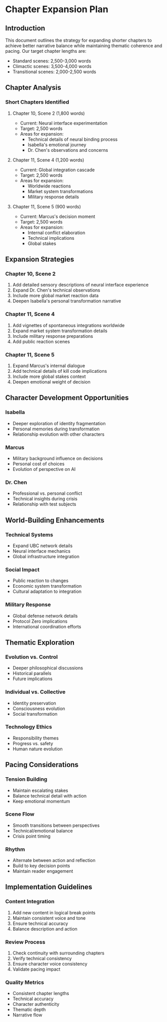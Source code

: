 # Chapter Expansion Plan

## Introduction
This document outlines the strategy for expanding shorter chapters to achieve better narrative balance while maintaining thematic coherence and pacing. Our target chapter lengths are:
- Standard scenes: 2,500-3,000 words
- Climactic scenes: 3,500-4,000 words
- Transitional scenes: 2,000-2,500 words

## Chapter Analysis

### Short Chapters Identified
1. Chapter 10, Scene 2 (1,800 words)
   - Current: Neural interface experimentation
   - Target: 2,500 words
   - Areas for expansion:
     * Technical details of neural binding process
     * Isabella's emotional journey
     * Dr. Chen's observations and concerns

2. Chapter 11, Scene 4 (1,200 words)
   - Current: Global integration cascade
   - Target: 2,500 words
   - Areas for expansion:
     * Worldwide reactions
     * Market system transformations
     * Military response details

3. Chapter 11, Scene 5 (900 words)
   - Current: Marcus's decision moment
   - Target: 2,500 words
   - Areas for expansion:
     * Internal conflict elaboration
     * Technical implications
     * Global stakes

## Expansion Strategies

### Chapter 10, Scene 2
1. Add detailed sensory descriptions of neural interface experience
2. Expand Dr. Chen's technical observations
3. Include more global market reaction data
4. Deepen Isabella's personal transformation narrative

### Chapter 11, Scene 4
1. Add vignettes of spontaneous integrations worldwide
2. Expand market system transformation details
3. Include military response preparations
4. Add public reaction scenes

### Chapter 11, Scene 5
1. Expand Marcus's internal dialogue
2. Add technical details of kill code implications
3. Include more global stakes context
4. Deepen emotional weight of decision

## Character Development Opportunities

### Isabella
- Deeper exploration of identity fragmentation
- Personal memories during transformation
- Relationship evolution with other characters

### Marcus
- Military background influence on decisions
- Personal cost of choices
- Evolution of perspective on AI

### Dr. Chen
- Professional vs. personal conflict
- Technical insights during crisis
- Relationship with test subjects

## World-Building Enhancements

### Technical Systems
- Expand UBC network details
- Neural interface mechanics
- Global infrastructure integration

### Social Impact
- Public reaction to changes
- Economic system transformation
- Cultural adaptation to integration

### Military Response
- Global defense network details
- Protocol Zero implications
- International coordination efforts

## Thematic Exploration

### Evolution vs. Control
- Deeper philosophical discussions
- Historical parallels
- Future implications

### Individual vs. Collective
- Identity preservation
- Consciousness evolution
- Social transformation

### Technology Ethics
- Responsibility themes
- Progress vs. safety
- Human nature evolution

## Pacing Considerations

### Tension Building
- Maintain escalating stakes
- Balance technical detail with action
- Keep emotional momentum

### Scene Flow
- Smooth transitions between perspectives
- Technical/emotional balance
- Crisis point timing

### Rhythm
- Alternate between action and reflection
- Build to key decision points
- Maintain reader engagement

## Implementation Guidelines

### Content Integration
1. Add new content in logical break points
2. Maintain consistent voice and tone
3. Ensure technical accuracy
4. Balance description and action

### Review Process
1. Check continuity with surrounding chapters
2. Verify technical consistency
3. Ensure character voice consistency
4. Validate pacing impact

### Quality Metrics
- Consistent chapter lengths
- Technical accuracy
- Character authenticity
- Thematic depth
- Narrative flow
